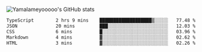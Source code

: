 ![Yamalameyooooo's GitHub stats](https://github-readme-stats.vercel.app/api?username=yamalameyooooo&theme=transparent&show_icons=true\&show=reviews,discussions_started,discussions_answered,prs_merged,prs_merged_percentage)

<!--START_SECTION:waka-->

```txt
TypeScript        2 hrs 9 mins    ███████████████████▒░░░░░   77.48 %
JSON              20 mins         ███░░░░░░░░░░░░░░░░░░░░░░   12.03 %
CSS               6 mins          █░░░░░░░░░░░░░░░░░░░░░░░░   03.96 %
Markdown          4 mins          ▓░░░░░░░░░░░░░░░░░░░░░░░░   02.62 %
HTML              3 mins          ▓░░░░░░░░░░░░░░░░░░░░░░░░   02.26 %
```

<!--END_SECTION:waka-->
